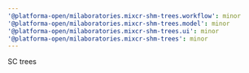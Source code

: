 ```yaml
---
'@platforma-open/milaboratories.mixcr-shm-trees.workflow': minor
'@platforma-open/milaboratories.mixcr-shm-trees.model': minor
'@platforma-open/milaboratories.mixcr-shm-trees.ui': minor
'@platforma-open/milaboratories.mixcr-shm-trees': minor
---
```


SC trees
